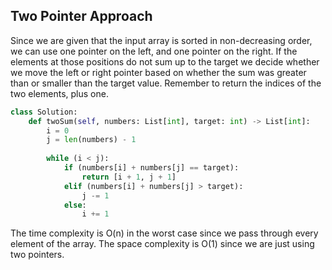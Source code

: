 ## Two Pointer Approach
Since we are given that the input array is sorted in non-decreasing order, we can use one pointer on the left, and one pointer on the right. If the elements at those positions do not sum up to the target we decide whether we move the left or right pointer based on whether the sum was greater than or smaller than the target value. Remember to return the indices of the two elements, plus one.
``` python
class Solution:
    def twoSum(self, numbers: List[int], target: int) -> List[int]:
        i = 0
        j = len(numbers) - 1
		
        while (i < j):
            if (numbers[i] + numbers[j] == target):
                return [i + 1, j + 1]
            elif (numbers[i] + numbers[j] > target):
                j -= 1
            else:
                i += 1
```
The time complexity is O(n) in the worst case since we pass through every element of the array. The space complexity is O(1) since we are just using two pointers.